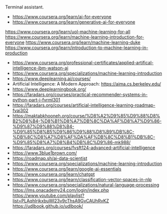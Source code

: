#

Terminal assistant.

* <https://www.coursera.org/learn/ai-for-everyone>
* <https://www.coursera.org/learn/generative-ai-for-everyone>

<https://www.coursera.org/learn/uol-machine-learning-for-all>
<https://www.coursera.org/learn/machine-learning-introduction-for-everyone>
<https://www.coursera.org/learn/machine-learning-duke>
<https://www.coursera.org/learn/introduction-to-machine-learning-in-production>

* <https://www.coursera.org/professional-certificates/applied-artifical-intelligence-ibm-watson-ai>
* <https://www.coursera.org/specializations/machine-learning-introduction>
* <https://www.deeplearning.ai/courses/>
* Artificial Intelligence: A Modern Approach: <https://aima.cs.berkeley.edu/>
* <https://www.deeplearningbook.org/>
* <https://faradars.org/courses/practical-recommender-systems-in-python-part-i-fvrml301>
* <https://faradars.org/courses/artificial-intelligence-learning-roadmap-fvai302>
* <https://maktabkhooneh.org/course/%D8%A2%D9%85%D9%88%D8%B2%D8%B4-%D8%B1%D8%A7%DB%8C%DA%AF%D8%A7%D9%86-%D9%87%D9%88%D8%B4-%D9%85%D8%B5%D9%86%D9%88%D8%B9%DB%8C-%DB%8C%D8%A7%D8%AF%DA%AF%DB%8C%D8%B1%DB%8C-%D9%85%D8%A7%D8%B4%DB%8C%D9%86-mk988/>
* <https://faradars.org/courses/fvsft124-advanced-artificial-intelligence>
* <https://www.3blue1brown.com/>
* <https://roadmap.sh/ai-data-scientist>
* <https://www.coursera.org/specializations/machine-learning-introduction>
* <https://www.coursera.org/learn/google-ai-essentials>
* <https://www.coursera.org/learn/chatgpt>
* <https://www.coursera.org/learn/classification-vector-spaces-in-nlp>
* <https://www.coursera.org/specializations/natural-language-processing>
<https://lms.onacademy24.com/login/index.php>
<https://www.youtube.com/playlist?list=PLAqhIrjkxbuWI23v9cThsA9GvCAUhRvKZ>
<https://udlbook.github.io/udlbook/>
